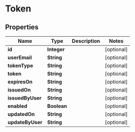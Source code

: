 
# Token

## Properties
Name | Type | Description | Notes
------------ | ------------- | ------------- | -------------
**id** | **Integer** |  |  [optional]
**userEmail** | **String** |  |  [optional]
**tokenType** | **String** |  |  [optional]
**token** | **String** |  |  [optional]
**expiresOn** | **String** |  |  [optional]
**issuedOn** | **String** |  |  [optional]
**issuedByUser** | **String** |  |  [optional]
**enabled** | **Boolean** |  |  [optional]
**updatedOn** | **String** |  |  [optional]
**updateByUser** | **String** |  |  [optional]



